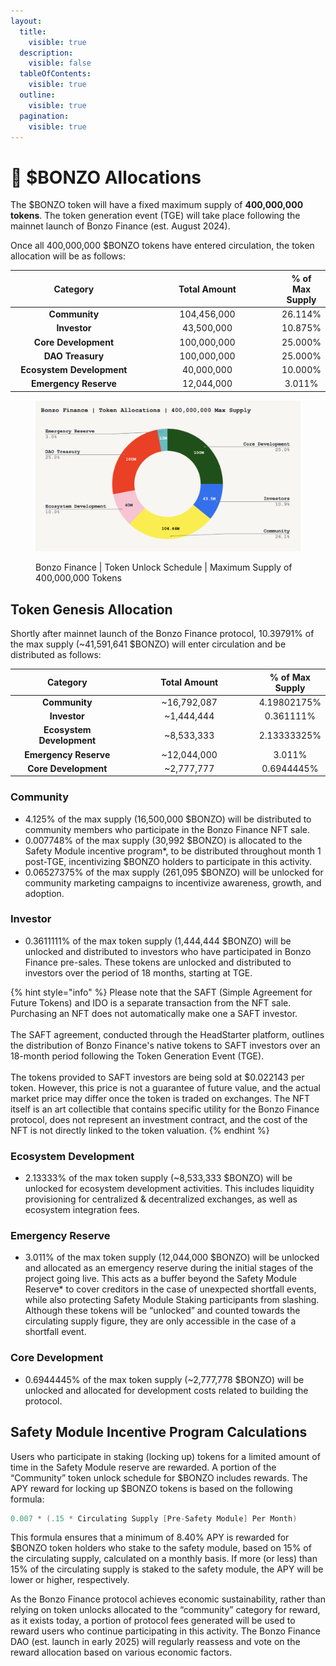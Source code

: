 ```yaml
---
layout:
  title:
    visible: true
  description:
    visible: false
  tableOfContents:
    visible: true
  outline:
    visible: true
  pagination:
    visible: true
---
```


# 🥧 $BONZO Allocations

The $BONZO token will have a fixed maximum supply of **400,000,000** **tokens**. The token generation event (TGE) will take place following the mainnet launch of Bonzo Finance (est. August 2024).

Once all 400,000,000 $BONZO tokens have entered circulation, the token allocation will be as follows:

<table><thead><tr><th width="204" align="center">Category</th><th width="229" align="center">Total Amount</th><th align="center">% of Max Supply</th></tr></thead><tbody><tr><td align="center"><strong>Community</strong></td><td align="center">104,456,000</td><td align="center">26.114%</td></tr><tr><td align="center"><strong>Investor</strong></td><td align="center">43,500,000</td><td align="center">10.875%</td></tr><tr><td align="center"><strong>Core Development</strong></td><td align="center">100,000,000</td><td align="center">25.000%</td></tr><tr><td align="center"><strong>DAO Treasury</strong></td><td align="center">100,000,000</td><td align="center">25.000%</td></tr><tr><td align="center"><strong>Ecosystem Development</strong></td><td align="center">40,000,000</td><td align="center">10.000%</td></tr><tr><td align="center"><strong>Emergency Reserve</strong></td><td align="center">12,044,000</td><td align="center">3.011%</td></tr></tbody></table>

<figure><img src=".gitbook/assets/Token Allocations.png" alt=""><figcaption><p>Bonzo Finance | Token Unlock Schedule | Maximum Supply of 400,000,000 Tokens</p></figcaption></figure>

## Token Genesis Allocation

Shortly after mainnet launch of the Bonzo Finance protocol, 10.39791% of the max supply (\~41,591,641 $BONZO) will enter circulation and be distributed as follows:

<table><thead><tr><th width="190" align="center">Category</th><th width="226" align="center">Total Amount</th><th align="center">% of Max Supply</th></tr></thead><tbody><tr><td align="center"><strong>Community</strong></td><td align="center">~16,792,087</td><td align="center">4.19802175%</td></tr><tr><td align="center"><strong>Investor</strong></td><td align="center">~1,444,444</td><td align="center">0.361111%</td></tr><tr><td align="center"><strong>Ecosystem Development</strong></td><td align="center">~8,533,333</td><td align="center">2.13333325%</td></tr><tr><td align="center"><strong>Emergency Reserve</strong></td><td align="center">~12,044,000</td><td align="center">3.011%</td></tr><tr><td align="center"><strong>Core Development</strong></td><td align="center">~2,777,777</td><td align="center">0.6944445%</td></tr></tbody></table>

### **Community**

* 4.125% of the max supply (16,500,000 $BONZO) will be distributed to community members who participate in the Bonzo Finance NFT sale.
* 0.007748% of the max supply (30,992 $BONZO) is allocated to the Safety Module incentive program\*, to be distributed throughout month 1 post-TGE, incentivizing $BONZO holders to participate in this activity.
* 0.06527375% of the max supply (261,095 $BONZO) will be unlocked for community marketing campaigns to incentivize awareness, growth, and adoption.

### **Investor**

* 0.3611111% of the max token supply (1,444,444 $BONZO) will be unlocked and distributed to investors who have participated in Bonzo Finance pre-sales. These tokens are unlocked and distributed to investors over the period of 18 months, starting at TGE.

{% hint style="info" %}
Please note that the SAFT (Simple Agreement for Future Tokens) and IDO is a separate transaction from the NFT sale. Purchasing an NFT does not automatically make one a SAFT investor. \
\
The SAFT agreement, conducted through the HeadStarter platform, outlines the distribution of Bonzo Finance's native tokens to SAFT investors over an 18-month period following the Token Generation Event (TGE). \
\
The tokens provided to SAFT investors are being sold at $0.022143 per token. However, this price is not a guarantee of future value, and the actual market price may differ once the token is traded on exchanges. The NFT itself is an art collectible that contains specific utility for the Bonzo Finance protocol, does not represent an investment contract, and the cost of the NFT is not directly linked to the token valuation.
{% endhint %}

### **Ecosystem Development**

* 2.13333% of the max token supply (\~8,533,333 $BONZO) will be unlocked for ecosystem development activities. This includes liquidity provisioning for centralized & decentralized exchanges, as well as ecosystem integration fees.

### **Emergency Reserve**

* 3.011% of the max token supply (12,044,000 $BONZO) will be unlocked and allocated as an emergency reserve during the initial stages of the project going live. This acts as a buffer beyond the Safety Module Reserve\* to cover creditors in the case of unexpected shortfall events, while also protecting Safety Module Staking participants from slashing. Although these tokens will be “unlocked” and counted towards the circulating supply figure, they are only accessible in the case of a shortfall event.

### **Core Development**

* 0.6944445% of the max token supply (\~2,777,778 $BONZO) will be unlocked and allocated for development costs related to building the protocol.

## **Safety Module Incentive Program Calculations**

Users who participate in staking (locking up) tokens for a limited amount of time in the Safety Module reserve are rewarded. A portion of the “Community” token unlock schedule for $BONZO includes rewards. The APY reward for locking up $BONZO tokens is based on the following formula:

```java
0.007 * (.15 * Circulating Supply [Pre-Safety Module] Per Month)
```

This formula ensures that a minimum of 8.40% APY is rewarded for $BONZO token holders who stake to the safety module, based on 15% of the circulating supply, calculated on a monthly basis. If more (or less) than 15% of the circulating supply is staked to the safety module, the APY will be lower or higher, respectively.

As the Bonzo Finance protocol achieves economic sustainability, rather than relying on token unlocks allocated to the “community” category for reward, as it exists today, a portion of protocol fees generated will be used to reward users who continue participating in this activity. The Bonzo Finance DAO (est. launch in early 2025) will regularly reassess and vote on the reward allocation based on various economic factors.
